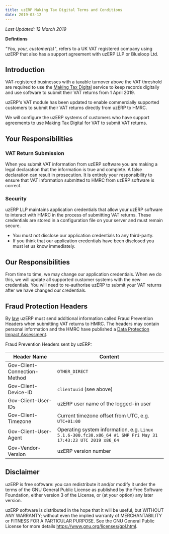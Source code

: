 ```yaml
---
title: uzERP Making Tax Digital Terms and Conditions
date: 2019-03-12
---
```


*Last Updated: 12 March 2019*

**Defintions**

*"You, your, customer(s)"*, refers to a UK VAT registered company using uzERP that also has a support agreement with uzERP LLP or Blueloop Ltd.

## Introduction

VAT-registered businesses with a taxable turnover above the VAT threshold are required to use the [Making Tax Digital](https://www.gov.uk/government/publications/making-tax-digital/overview-of-making-tax-digital) service to keep records digitally and use software to submit their VAT returns from 1 April 2019.

uzERP's VAT module has been updated to enable commercially supported customers to submit their VAT returns directly from uzERP to HMRC.

We will configure the uzERP systems of customers who have support agreements to use Making Tax Digital for VAT to submit VAT returns.

## Your Responsibilities

### VAT Return Submission

When you submit VAT information from uzERP software you are making a legal declaration that the information is true and complete. A false declaration can result in prosecution. It is entirely your responsibility to ensure that VAT information submitted to HMRC from uzERP software is correct.

### Security

uzERP LLP maintains application credentials that allow your uzERP software to interact with HMRC in the process of submitting VAT returns. These credentials are stored in a configuration file on your server and must remain secure.

* You must not disclose our application credentials to any third-party.
* If you think that our application credentials have been disclosed you must let us know immediately.

## Our Responsibilities

From time to time, we may change our application credentials. When we do this, we will update all supported customer systems with the new credentials. You will need to re-authorise uzERP to submit your VAT returns after we have changed our credentials.

## Fraud Protection Headers

By [law](http://www.legislation.gov.uk/uksi/2019/360/made) uzERP must send additional information called Fraud Prevention Headers when submitting VAT returns to HMRC. The headers may contain personal information and the HMRC have published a [Data Protection Impact Assessment](https://developer.service.hmrc.gov.uk/api-documentation/assets/content/documentation/3f4c263faa8231bea05c1826b7f6b81c-TxM%20DPIA%20v3%201%20Public.pdf).

Fraud Prevention Headers sent by uzERP:

Header Name | Content
---- | ----
Gov-Client-Connection-Method | `OTHER_DIRECT`
Gov-Client-Device-ID | `clientuuid` (see above)
Gov-Client-User-IDs | uzERP user name of the logged-in user
Gov-Client-Timezone | Current timezone offset from UTC, e.g. `UTC+01:00`
Gov-Client-User-Agent | Operating system information, e.g. `Linux 5.1.6-300.fc30.x86_64 #1 SMP Fri May 31 17:43:23 UTC 2019 x86_64`
Gov-Vendor-Version | uzERP version number

## Disclaimer

uzERP is free software: you can redistribute it and/or modify
it under the terms of the GNU General Public License as published by
the Free Software Foundation, either version 3 of the License, or
(at your option) any later version.

uzERP software is distributed in the hope that it will be useful,
but WITHOUT ANY WARRANTY; without even the implied warranty of
MERCHANTABILITY or FITNESS FOR A PARTICULAR PURPOSE.  See the
GNU General Public License for more details https://www.gnu.org/licenses/gpl.html.

